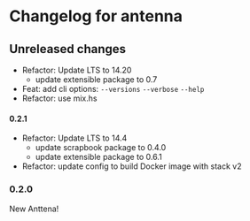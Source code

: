 # Changelog for antenna

## Unreleased changes

- Refactor: Update LTS to 14.20
    - update extensible package to 0.7
- Feat: add cli options: `--versions` `--verbose` `--help`
- Refactor: use mix.hs

#### 0.2.1

- Refactor: Update LTS to 14.4
    - update scrapbook package to 0.4.0
    - update extensible package to 0.6.1
- Refactor: update config to build Docker image with stack v2

### 0.2.0

New Anttena!
